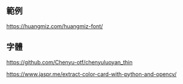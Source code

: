 ## 範例
https://huangmiz.com/huangmiz-font/

## 字體
https://github.com/Chenyu-otf/chenyuluoyan_thin

https://www.jaspr.me/extract-color-card-with-python-and-opencv/